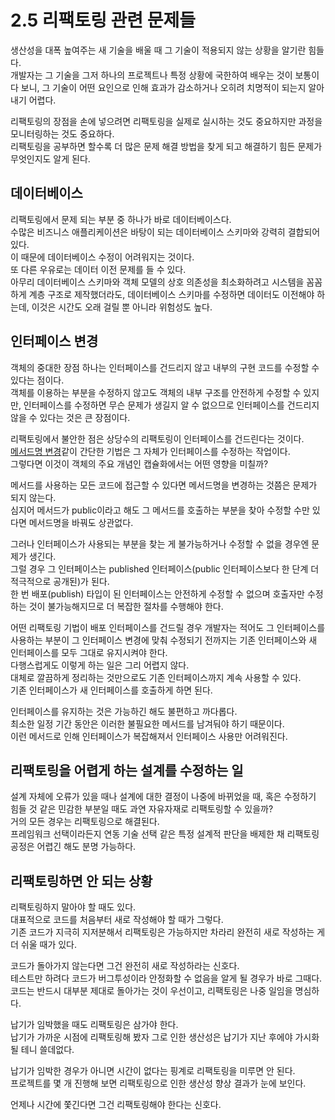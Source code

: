 # 2.5 리팩토링 관련 문제들

생산성을 대폭 높여주는 새 기술을 배울 때 그 기술이 적용되지 않는 상황을 알기란 힘들다.  
개발자는 그 기술을 그저 하나의 프로젝트나 특정 상황에 국한하여 배우는 것이 보통이다 보니, 그 기술이 어떤 요인으로 인해 효과가 감소하거나 오히려 치명적이 되는지 알아내기 어렵다.

리팩토링의 장점을 손에 넣으려면 리팩토링을 실제로 실시하는 것도 중요하지만 과정을 모니터링하는 것도 중요하다.  
리팩토링을 공부하면 할수록 더 많은 문제 해결 방법을 찾게 되고 해결하기 힘든 문제가 무엇인지도 알게 된다.

## 데이터베이스

리팩토링에서 문제 되는 부분 중 하나가 바로 데이터베이스다.  
수많은 비즈니스 애플리케이션은 바탕이 되는 데이터베이스 스키마와 강력히 결합되어 있다.  
이 때문에 데이터베이스 수정이 어려워지는 것이다.  
또 다른 우유로는 데이터 이전 문제를 들 수 있다.  
아무리 데이터베이스 스키마와 객체 모델의 상호 의존성을 최소화하려고 시스템을 꼼꼼하게 계층 구조로 제작했더라도, 데이터베이스 스키마를 수정하면 데이터도 이전해야 하는데, 이것은 시간도 오래 걸릴 뿐 아니라 위험성도 높다.

## 인터페이스 변경

객체의 중대한 장점 하나는 인터페이스를 건드리지 않고 내부의 구현 코드를 수정할 수 있다는 점이다.  
객체를 이용하는 부분을 수정하지 않고도 객체의 내부 구조를 안전하게 수정할 수 있지만, 인터페이스를 수정하면 무슨 문제가 생길지 알 수 없으므로 인터페이스를 건드리지 않을 수 있다는 것은 큰 장점이다.

리팩토링에서 불안한 점은 상당수의 리팩토링이 인터페이스를 건드린다는 것이다.  
[메서드명 변경](../CHAPTER%2010%20메서드%20호출%20단순화/10.1.md)같이 간단한 기법은 그 자체가 인터페이스를 수정하는 작업이다.  
그렇다면 이것이 객체의 주요 개념인 캡슐화에서는 어떤 영향을 미칠까?

메서드를 사용하는 모든 코드에 접근할 수 있다면 메서드명을 변경하는 것쯤은 문제가 되지 않는다.  
심지어 메서드가 public이라고 해도 그 메서드를 호출하는 부분을 찾아 수정할 수만 있다면 메서드명을 바꿔도 상관없다.

그러나 인터페이스가 사용되는 부분을 찾는 게 불가능하거나 수정할 수 없을 경우엔 문제가 생긴다.  
그럴 경우 그 인터페이스는 published 인터페이스(public 인터페이스보다 한 단계 더 적극적으로 공개된)가 된다.  
한 번 배포(publish) 타입이 된 인터페이스는 안전하게 수정할 수 없으며 호출자만 수정하는 것이 불가능해지므로 더 복잡한 절차를 수행해야 한다.

어떤 리팩토링 기법이 배포 인터페이스를 건드릴 경우 개발자는 적어도 그 인터페이스를 사용하는 부분이 그 인터페이스 변경에 맞춰 수정되기 전까지는 기존 인터페이스와 새 인터페이스를 모두 그대로 유지시켜야 한다.  
다행스럽게도 이렇게 하는 일은 그리 어렵지 않다.  
대체로 깔끔하게 정리하는 것만으로도 기존 인터페이스까지 계속 사용할 수 있다.  
기존 인터페이스가 새 인터페이스를 호출하게 하면 된다.

인터페이스를 유지하는 것은 가능하긴 해도 불편하고 까다롭다.  
최소한 일정 기간 동안은 이러한 불필요한 메서드를 남겨둬야 하기 때문이다.  
이런 메서드로 인해 인터페이스가 복잡해져서 인터페이스 사용만 어려워진다.

## 리팩토링을 어렵게 하는 설계를 수정하는 일

설계 자체에 오류가 있을 때나 설계에 대한 결정이 나중에 바뀌었을 때, 혹은 수정하기 힘들 것 같은 민감한 부분일 때도 과연 자유자재로 리팩토링할 수 있을까?  
거의 모든 경우는 리팩토링으로 해결된다.  
프레임워크 선택이라든지 연동 기술 선택 같은 특정 설계적 판단을 배제한 채 리팩토링 공정은 어렵긴 해도 분명 가능하다.

## 리팩토링하면 안 되는 상황

리팩토링하지 말아야 할 때도 있다.  
대표적으로 코드를 처음부터 새로 작성해야 할 때가 그렇다.  
기존 코드가 지극히 지저분해서 리팩토링은 가능하지만 차라리 완전히 새로 작성하는 게 더 쉬울 때가 있다.

코드가 돌아가지 않는다면 그건 완전히 새로 작성하라는 신호다.  
테스트만 하려다 코드가 버그투성이라 안정화할 수 없음을 알게 될 경우가 바로 그때다.  
코드는 반드시 대부분 제대로 돌아가는 것이 우선이고, 리팩토링은 나중 일임을 명심하다.

납기가 임박했을 때도 리팩토링은 삼가야 한다.  
납기가 가까운 시점에 리팩토링해 봤자 그로 인한 생산성은 납기가 지난 후에야 가시화될 테니 쓸데없다.

납기가 임박한 경우가 아니면 시간이 없다는 핑계로 리팩토링을 미루면 안 된다.  
프로젝트를 몇 개 진행해 보면 리팩토링으로 인한 생산성 향상 결과가 눈에 보인다.

언제나 시간에 쫓긴다면 그건 리팩토링해야 한다는 신호다.

